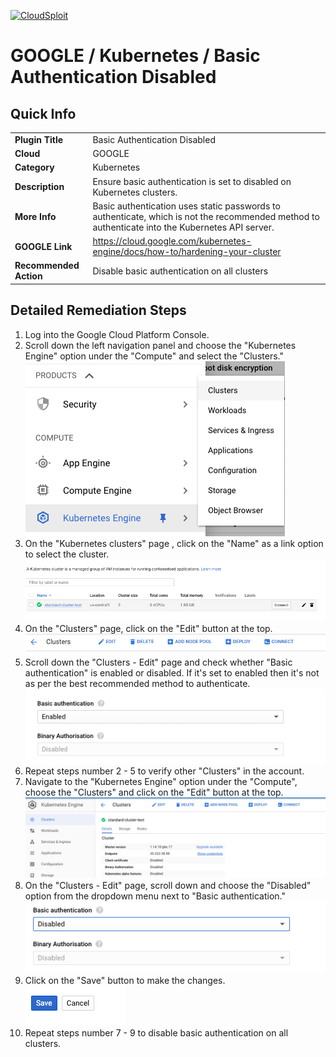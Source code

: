 [![CloudSploit](https://cloudsploit.com/img/logo-new-big-text-100.png "CloudSploit")](https://cloudsploit.com)

# GOOGLE / Kubernetes / Basic Authentication Disabled

## Quick Info

| | |
|-|-|
| **Plugin Title** | Basic Authentication Disabled |
| **Cloud** | GOOGLE |
| **Category** | Kubernetes |
| **Description** | Ensure basic authentication is set to disabled on Kubernetes clusters. |
| **More Info** | Basic authentication uses static passwords to authenticate, which is not the recommended method to authenticate into the Kubernetes API server. |
| **GOOGLE Link** | https://cloud.google.com/kubernetes-engine/docs/how-to/hardening-your-cluster |
| **Recommended Action** | Disable basic authentication on all clusters |

## Detailed Remediation Steps
1. Log into the Google Cloud Platform Console.
2. Scroll down the left navigation panel and choose the "Kubernetes Engine" option under the "Compute" and select the "Clusters." </br> <img src="/resources/google/kubernetes/basic-authentication-disabled/step2.png"/>
3. On the "Kubernetes clusters" page , click on the "Name" as a link option to select the cluster.</br> <img src="/resources/google/kubernetes/basic-authentication-disabled/step3.png"/>
4. On the "Clusters" page, click on the "Edit" button at the top.</br> <img src="/resources/google/kubernetes/basic-authentication-disabled/step4.png"/>
5. Scroll down the "Clusters - Edit" page and check whether "Basic authentication" is enabled or disabled. If it's set to enabled then it's not as per the best recommended method to authenticate.</br> <img src="/resources/google/kubernetes/basic-authentication-disabled/step5.png"/>
6. Repeat steps number 2 - 5 to verify other "Clusters" in the account.</br>
7. Navigate to the "Kubernetes Engine" option under the "Compute", choose the "Clusters" and click on the "Edit" button at the top.</br> <img src="/resources/google/kubernetes/basic-authentication-disabled/step7.png"/>
8. On the "Clusters - Edit" page, scroll down and choose the "Disabled" option from the dropdown menu next to "Basic authentication."</br> <img src="/resources/google/kubernetes/basic-authentication-disabled/step8.png"/>
9. Click on the "Save" button to make the changes.</br> <img src="/resources/google/kubernetes/basic-authentication-disabled/step9.png"/>
10. Repeat steps number 7 - 9 to disable basic authentication on all clusters.</br>
